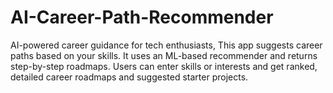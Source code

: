 # AI-Career-Path-Recommender
AI-powered career guidance for tech enthusiasts, This app suggests career paths based on your skills. It uses an ML-based recommender and returns step-by-step roadmaps. Users can enter skills or interests and get ranked, detailed career roadmaps and suggested starter projects.

